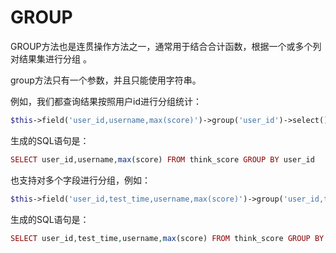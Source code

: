 # GROUP

GROUP方法也是连贯操作方法之一，通常用于结合合计函数，根据一个或多个列对结果集进行分组 。


group方法只有一个参数，并且只能使用字符串。


例如，我们都查询结果按照用户id进行分组统计：

```php
$this->field('user_id,username,max(score)')->group('user_id')->select();
```

生成的SQL语句是：

```php
SELECT user_id,username,max(score) FROM think_score GROUP BY user_id
```

也支持对多个字段进行分组，例如：

```php
$this->field('user_id,test_time,username,max(score)')->group('user_id,test_time')->select();
```

生成的SQL语句是：

```php
SELECT user_id,test_time,username,max(score) FROM think_score GROUP BY user_id,test_time
```

